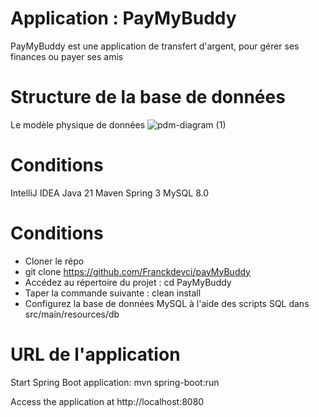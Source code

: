# Application : PayMyBuddy
PayMyBuddy est une application de transfert d'argent, pour gérer ses finances ou payer ses amis

# Structure de la base de données
Le modèle physique de données
![pdm-diagram (1)](https://github.com/user-attachments/assets/414d366b-8157-487b-ad65-96c1bd9e3b48)

# Conditions 

IntelliJ IDEA
Java 21
Maven
Spring 3
MySQL 8.0 

# Conditions 

- Cloner le répo
- git clone https://github.com/Franckdevci/payMyBuddy
- Accédez au répertoire du projet : cd PayMyBuddy
- Taper la commande suivante : clean install
- Configurez la base de données MySQL à l'aide des scripts SQL dans src/main/resources/db

# URL de l'application

Start Spring Boot application: mvn spring-boot:run

Access the application at http://localhost:8080
